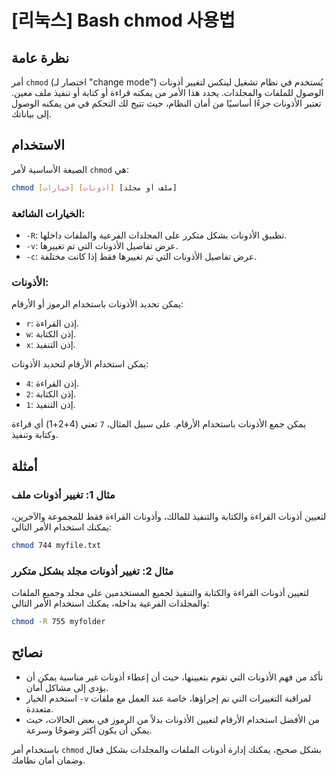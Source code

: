 # [리눅스] Bash chmod 사용법

## نظرة عامة
أمر `chmod` (اختصار لـ "change mode") يُستخدم في نظام تشغيل لينكس لتغيير أذونات الوصول للملفات والمجلدات. يحدد هذا الأمر من يمكنه قراءة أو كتابة أو تنفيذ ملف معين. تعتبر الأذونات جزءًا أساسيًا من أمان النظام، حيث تتيح لك التحكم في من يمكنه الوصول إلى بياناتك.

## الاستخدام
الصيغة الأساسية لأمر `chmod` هي:

```bash
chmod [خيارات] [أذونات] [ملف أو مجلد]
```

### الخيارات الشائعة:
- `-R`: تطبيق الأذونات بشكل متكرر على المجلدات الفرعية والملفات داخلها.
- `-v`: عرض تفاصيل الأذونات التي تم تغييرها.
- `-c`: عرض تفاصيل الأذونات التي تم تغييرها فقط إذا كانت مختلفة.

### الأذونات:
يمكن تحديد الأذونات باستخدام الرموز أو الأرقام:
- `r`: إذن القراءة.
- `w`: إذن الكتابة.
- `x`: إذن التنفيذ.

يمكن استخدام الأرقام لتحديد الأذونات:
- `4`: إذن القراءة.
- `2`: إذن الكتابة.
- `1`: إذن التنفيذ.

يمكن جمع الأذونات باستخدام الأرقام. على سبيل المثال، `7` تعني (4+2+1) أي قراءة وكتابة وتنفيذ.

## أمثلة
### مثال 1: تغيير أذونات ملف
لتعيين أذونات القراءة والكتابة والتنفيذ للمالك، وأذونات القراءة فقط للمجموعة والآخرين، يمكنك استخدام الأمر التالي:

```bash
chmod 744 myfile.txt
```

### مثال 2: تغيير أذونات مجلد بشكل متكرر
لتعيين أذونات القراءة والكتابة والتنفيذ لجميع المستخدمين على مجلد وجميع الملفات والمجلدات الفرعية بداخله، يمكنك استخدام الأمر التالي:

```bash
chmod -R 755 myfolder
```

## نصائح
- تأكد من فهم الأذونات التي تقوم بتعيينها، حيث أن إعطاء أذونات غير مناسبة يمكن أن يؤدي إلى مشاكل أمان.
- استخدم الخيار `-v` لمراقبة التغييرات التي تم إجراؤها، خاصة عند العمل مع ملفات متعددة.
- من الأفضل استخدام الأرقام لتعيين الأذونات بدلاً من الرموز في بعض الحالات، حيث يمكن أن يكون أكثر وضوحًا وسرعة.

باستخدام أمر `chmod` بشكل صحيح، يمكنك إدارة أذونات الملفات والمجلدات بشكل فعال وضمان أمان نظامك.